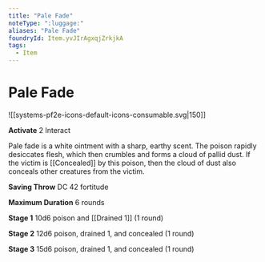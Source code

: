 ```yaml
---
title: "Pale Fade"
noteType: ":luggage:"
aliases: "Pale Fade"
foundryId: Item.yvJIrAgxqjZrkjkA
tags:
  - Item
---
```


# Pale Fade
![[systems-pf2e-icons-default-icons-consumable.svg|150]]

**Activate** 2 Interact

Pale fade is a white ointment with a sharp, earthy scent. The poison rapidly desiccates flesh, which then crumbles and forms a cloud of pallid dust. If the victim is [[Concealed]] by this poison, then the cloud of dust also conceals other creatures from the victim.

**Saving Throw** DC 42 fortitude

**Maximum Duration** 6 rounds

**Stage 1** 10d6 poison and [[Drained 1]] (1 round)

**Stage 2** 12d6 poison, drained 1, and concealed (1 round)

**Stage 3** 15d6 poison, drained 1, and concealed (1 round)
